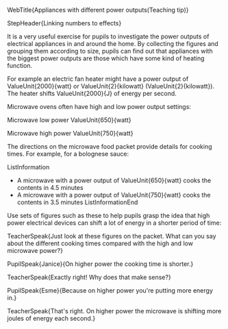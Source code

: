 WebTitle{Appliances with different power outputs(Teaching tip)}

StepHeader{Linking numbers to effects}

It is a very useful exercise for pupils to investigate the power outputs of electrical appliances in and around the home. By collecting the figures and grouping them according to size, pupils can find out that appliances with the biggest power outputs are those which have some kind of heating function.

For example an electric fan heater might have a power output of ValueUnit{2000}{watt} or ValueUnit{2}{kilowatt} (ValueUnit{2}{kilowatt}). The heater shifts ValueUnit{2000}{J} of energy per second.

Microwave ovens often have high and low power output settings:

Microwave low power ValueUnit{650}{watt}

Microwave high power ValueUnit{750}{watt}

The directions on the microwave food packet provide details for cooking times. For example, for a bolognese sauce:

ListInformation
- A microwave with a power output of ValueUnit{650}{watt} cooks the contents in 4.5 minutes
- A microwave with a power output of ValueUnit{750}{watt} cooks the contents in 3.5 minutes
ListInformationEnd

Use sets of figures such as these to help pupils grasp the idea that high power electrical devices can shift a lot of energy in a shorter period of time:

TeacherSpeak{Just look at these figures on the packet. What can you say about the different cooking times compared with the high and low microwave power?}

PupilSpeak{Janice}{On higher power the cooking time is shorter.}

TeacherSpeak{Exactly right! Why does that make sense?}

PupilSpeak{Esme}{Because on higher power you're putting more energy in.}

TeacherSpeak{That's right. On higher power the microwave is shifting more joules of energy each second.}

